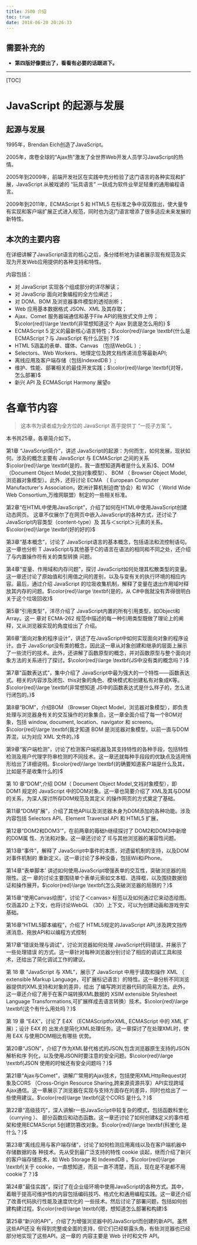 ```yaml
---
title: JS00 介绍
toc: true
date: 2018-06-20 20:26:33
---
```

## 需要补充的

* **第四版好像要出了，看看有必要的话跟进下。**

------

[TOC]

# JavaScript 的起源与发展

## 起源与发展

1995年，Brendan Eich创造了JavaScript。

2005年，席卷全球的“Ajax热”激发了全世界Web开发人员学习JavaScript的热情。

2005年到2009年，前端开发社区在实践中充分检验了这门语言的各种实现和扩展，JavaScript 从被戏谑的 “玩具语言" 一跃成为软件业举足轻重的通用编程语言。

2009年到2011年，ECMAScript 5 和 HTML5 在标准之争中双双胜出，使大量专有实现和客户端扩展正式进入规范，同时也为这门语言增添了很多适应未来发展的新特性。

## 本次的主要内容

在详细讲解了JavaScript语言的核心之后，条分缕析地为读者展示现有规范及实现为开发Web应用提供的各种支持和特性。

内容包括：

- 对 JavaScript 实现各个组成部分的详尽解读；
- 对 JavaScrip 面向对象编程的全方位阐述；
- 对 DOM、BOM 及浏览器事件模型的透彻剖析；
- Web 应用基本数据格式 JSON、XML 及其存取；
- Ajax、Comet 服务器端通信和基于File API的拖放式文件上传；$\color{red}\large \textbf{非常想知道这个 Ajax 到底是怎么用的} $
- ECMAScript 5 定义的最新核心语言特性；$\color{red}\large \textbf{什么是ECMAScript？与 JavaScript 有什么区别？}$
- HTML 5涵盖的表单、媒体、Canvas （包括WebGL ）;
- Selectors、Web Workers、地理定位及跨文档传递消息等最新API;
- 离线应用及客户端存储（包括IndexedDB ）;
- 维护、性能、部署相关的最佳开发实践；$\color{red}\large \textbf{对呀，怎么部署}$
- 新兴 API 及 ECMAScript Harmony 展望o



# 各章节内容

> 这本书为读者成为全方位的 JavaScript 髙手提供丁  “一揽子方案 ”。

本书共25章，各章简介如下。

第1章 “JavaScript简介”，讲述 JavaScript的起源：为何而生，如何发展，现状如何。涉及的概念主要有 JavaScript 与 ECMAScript 之间的关系$\color{red}\large \textbf{是的，我一直想知道两者是什么关系}$、DOM （Document Object Model,文抬对象模型）、 BOM （ Browser Object Model,浏览器对象模型）。此外，还将讨论 ECMA （ European Computer Manufacturer's Association，欧洲计算机制迫商'协会）和 W3C （ World Wide Web Consortium,万维网联盟）制定的一些相关标准。

第2章“在HTML中使用JavaScript”，介绍了如何在HTML中使用JavaScript创建动态网页。 这章不仅展尔了在网页中嵌入JavaScript的各种方式，还讨论了 JavaScript内容类型（content-type）及 其与＜script＞元素的关系。$\color{red}\large \textbf{好的好的}$

第3章“基本概念”，讨论了 JavaScript语言的基本概念，包括语法和流控制语句。这一章也分析 T JavaScript与其他基于C的语言在语法的相同和不同之处，还介绍了与内置操作符有关的类型转换 问题。

第4章“变量、作用域和内存问题”，探讨 JavaScript如何处理其松散类型的变量。这一章还讨论了原始值和引用值之间的差别，以及与变有关的执行环境的相应内容。最后，通过介绍 JavaScript 的垃圾收集机制，解释了变量在退出作用域吋释放其内存的问题。$\color{red}\large \textbf{是的，从 C#中我就没有弄得很明白关于这个垃圾回收}$

第5章“引用类型”，洋尽介绍了 JavaScript内置的所有引用类型，如Object和Array。这一 章对 ECMA-262 规范中描述的每一种引用类型既做了理论上的阐释，又从浏览器实现的角度给出了 介绍。

第6章“面向对象的程序设计”，讲述了在JavaScript中如何实现面向对象的程序设计。由于 JavaScript没有类的概念，因此这一章从对象创建和继承的层面上展示了一些流行的技术。此外，还讲解了函数原型的概念，并对函数原型与整个面向对象方法的关系进行了探讨。$\color{red}\large \textbf{JS中没有类的概念吗？}$

第7章"函数表达式”，集中介绍了 JavaScript中最为强大的一个特性——函数表达式。相关的内容涉及闭包、this对象的角色、模块模式和创建私有对象成K等。$\color{red}\large \textbf{非常想知道 JS中的函数表达式是什么样子的，怎么进行闭包的。}$

第8章“BOM”，介绍BOM （Browser Object Model，浏览器对象模型），即负责处理与浏览器身有关的交互操作的对象集合。这一章全面介绍了每一个BOM对象，包括 window, document, location、navigator 和 screeno。$\color{red}\large \textbf{我才知道 BOM 是浏览器对象模型，以前一直与DOM弄混，以为对应 XML 文件的。}$

第9章“客户端检测”，讨论了检测客户端机器及其支持特性的各种手段，包括特性检测及用户代理字符串检测的不同技术。这一章还就每种手段段的优缺点及适用悄形给出了详细说明。$\color{red}\large \textbf{的确要知道客户端是什么及其，比如是不是收集什么的}$

第 10 章“DOM”,介绍 DOM（ Document Object Model,文裆对象模型），即 DOM1 规定的 JavaScript 中的DOM对象。这一章也简要介绍了 XML及其与DOM的关系，为深人探讨所存D0M规范及其定义 的操作网页的方式奠定了基础。

第11章“DOM扩展”，介绍了其他API以及浏览器木身为D0M添加的各种功能。涉及内容包括 Selectors API、Element Traversal API 和 HTML5 扩展，

第12章“DOM2和DOM3'”，在前两章的苺础h继续探讨了 DOM2和DOM3中新增的D0M属 性、方法和对象。这一章还讨论了 IE与其他浏览器的兼容性问题。

第13章“事件”，解释了 JavaScript中事件的本质，对遗留机制的支持，以及DOM对事件机制的 重新定义。这一章讨论了多种没备，包括Wii和iPhone。

第14章“表单脚本' 讲述如何使用JavaScript增强表单的交互性，突破浏览器的局限性。这一 章的讨论主要围绕单个表单元索如文本框、选择框，以及围绕数据验证和操作展开。$\color{red}\large \textbf{怎么突破浏览器的局限的？}$

第15章“使用Canvas绘图”，讨论了＜canvas> 标签以及如何通过它来动态绘图。仅涵盖2D 上下文，也将讨论WebGL （3D）上下文，可以为创建动画和游戏夯实基础。

第16章“HTML5脚本编程”，介绍了 HTML5规定的JavaScript API,涉及跨文挡传递消息、拖放API和以编程方式控制<audio> 和< video> 元索，以及管理历史状态。

第17章“错误处理与调试”，讨论浏览器如何处理 JavaScript代码错误，并展示了一些处理错误 的方式。这一章针对每种浏览器分别讨论了相应的调试工具和技术，还给出了简化调试工作的建议。

第 18 章 “JavaScript 与 XML”，展示了 JavaScript 中用于读取和操作 XML （ extensible Markup Language，可扩展标记语言）的特性。这一章分析不同浏览器提供的XML支持和对象的差异，给出 了编写跨浏览器代码的简易方法。此外，这一章还介绍了用于在客户端转换XML数据的 XSIM extensible Stylesheet Language Transformations,可扩展样成去语言转换）技术。$\color{red}\large \textbf{这个有什么用处吗？}$

第 19 章 “E4X”，讨论了 E4X （ECMAScriptforXML, ECMAScript 中的 XML 扩展）；设计 E4X 的 出发点是简化XML处理任务。这一章探讨了在处理XML时，使用 E4X 与使用DOM相比有哪些 优势。

第20章“JSON”，介绍了作为XML替代格式的JSON,包含浏览器原生支持的JSON解析和序 列化，以及使用JSON时要注意的安全问题。$\color{red}\large \textbf{JSON 使用的时候还有安全问题吗？}$

第21章“Ajax与Comet”，讲解广常用的Ajax技术，包括使用XMLHttpRequest对象及CORS （Cross-Origin Resource Sharing,跨来源资源共享）API实现跨域Ajax通信。这一章展示了浏览器在实现与支持方面存在的差异，同时也给出了 一些使用建议。$\color{red}\large \textbf{这个CORS 是什么？}$

第22章“高级技巧”，深人讲解r一些JavaScript中较复杂的模式，包括函数科里化（currying ）、 部分函数应和动态函数。这一章还讨论了如何创建&定义的事件框架和使用ECMAScript 5创建防篡改对象。$\color{red}\large \textbf{科里化 是什么？}$

第23章“离线应用与客户端存储”，讨论了如何检测应用离线以及在客户端机器中存储数据的各 种技术。先从受到最广泛支持的特性 cookie 谈起，继而介绍了新兴的客户端存储技术，如 Web Storage 和 IndexedDB 。$\color{red}\large \textbf{关于 cookie，一直想知道，而且一直不清楚，而且，现在是不是都不用 cookie了？}$

第24章"最佳实践”，探讨了在企业级环境中使用JavaScript的各种方式。其中，着眼于提高可维护性的内容包括编码技巧、格式化和通用编程实践。这一章还介绍了改善代码执行性能及速度优化的 一些技术。然后讨论了部署问题，包括如何创建构建过程。$\color{red}\large \textbf{嗯，想知道怎么部署和构建}$

第25章“新兴的API”，介绍了为增强浏览器中的JavaScript而创建的新API。虽然这些API还没 有得到完整或全面的支持，但它们已经崭露头角，有些浏览器也已经部分地实现了这些API。这一章的 内容主要是 Web 计时和文件 API。

